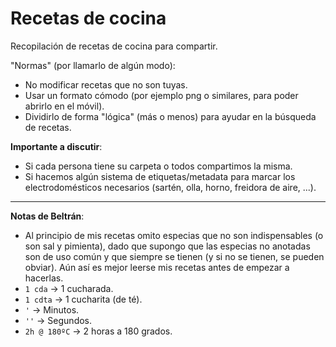 # Recetas de cocina

Recopilación de recetas de cocina para compartir.

"Normas" (por llamarlo de algún modo):

* No modificar recetas que no son tuyas.
* Usar un formato cómodo (por ejemplo png o similares, para poder abrirlo en el móvil).
* Dividirlo de forma "lógica" (más o menos) para ayudar en la búsqueda de recetas.

**Importante a discutir**:  

* Si cada persona tiene su carpeta o todos compartimos la misma.
* Si hacemos algún sistema de etiquetas/metadata para marcar los electrodomésticos necesarios (sartén, olla, horno, freidora de aire, ...).

---

**Notas de Beltrán**:

* Al principio de mis recetas omito especias que no son indispensables (o son sal y pimienta), dado que supongo que las especias no anotadas son de uso común y que siempre se tienen (y si no se tienen, se pueden obviar). Aún así es mejor leerse mis recetas antes de empezar a hacerlas.
* `1 cda` -> 1 cucharada.
* `1 cdta` -> 1 cucharita (de té).
* `'` -> Minutos.
* `''` -> Segundos.
* `2h @ 180ºC` -> 2 horas a 180 grados.

